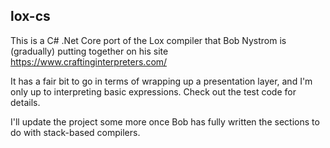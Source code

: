 ## lox-cs

This is a C# .Net Core port of the Lox compiler that Bob Nystrom is (gradually) putting together on his site https://www.craftinginterpreters.com/

It has a fair bit to go in terms of wrapping up a presentation layer, and I'm only up to interpreting basic expressions. Check out the test code for details.

I'll update the project some more once Bob has fully written the sections to do with stack-based compilers.

